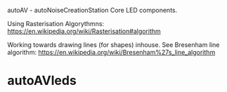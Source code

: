 autoAV - autoNoiseCreationStation Core LED components.

Using Rasterisation Algorythmns:
https://en.wikipedia.org/wiki/Rasterisation#algorithm

Working towards drawing lines (for shapes) inhouse.
See Bresenham line algorithm:
https://en.wikipedia.org/wiki/Bresenham%27s_line_algorithm

# autoAVleds
